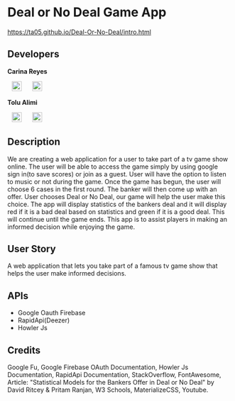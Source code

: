 # Deal or No Deal Game App

https://ta05.github.io/Deal-Or-No-Deal/intro.html

## Developers

**Carina Reyes**

[<img style="margin: 0px 10px;" alt="Carina | LinkedIn" width="22px" src="https://cdn.jsdelivr.net/npm/simple-icons@v3/icons/linkedin.svg" />][linkedin-cr]
[<img style="padding: 0px 10px;" alt="Carina | Github" width="22px" src="https://cdn.jsdelivr.net/npm/simple-icons@v3/icons/github.svg" />][github-cr]


**Tolu Alimi**

[<img style="padding: 0px 10px;" alt="Tolu | LinkedIn" width="22px" src="https://cdn.jsdelivr.net/npm/simple-icons@v3/icons/linkedin.svg" />][linkedin-ta]
[<img style="padding: 0px 10px;" alt="Tolu | Github" width="22px" src="https://cdn.jsdelivr.net/npm/simple-icons@v3/icons/github.svg" />][github-ta]


## Description

We are creating a web application for a user to take part of a tv game show online. The user will be able to access the game simply by using google sign in(to save scores) or join as a guest. User will have the option to listen to music or not during the game. Once the game has begun, the user will choose 6 cases in the first round. The banker will then come up with an offer. User chooses Deal or No Deal, our game will help the user make this choice. The app will display statistics of the bankers deal and it will display red if it is a bad deal based on statistics and green if it is a good deal. This will continue until the game ends. This app is to assist players in making an informed decision while enjoying the game.

## User Story

A web application that lets you take part of a famous tv game show that helps the user make informed decisions.

## APIs

- Google Oauth Firebase
- RapidApi(Deezer)
- Howler Js

## Credits

Google Fu, Google Firebase OAuth Documentation, Howler Js Documentation, RapidApi Documentation, StackOverflow, FontAwesome, Article: "Statistical Models for the Bankers Offer in Deal or No Deal" by David Ritcey & Pritam Ranjan, W3 Schools, MaterializeCSS, Youtube.

[github-cr]: https://github.com/Creyes17e
[linkedin-cr]: https://www.linkedin.com/in/carina-reyes-21b6701a2/
[github-ta]: https://github.com/ta05
[linkedin-ta]: https://www.linkedin.com/in/tolu-alimi-1a54161a1/
